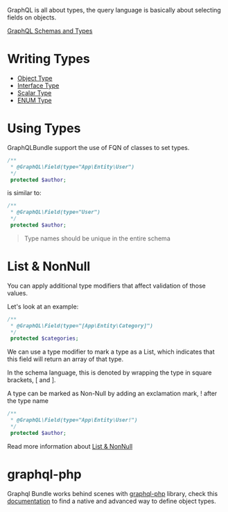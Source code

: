 GraphQL is all about types, the query language is
basically about selecting fields on objects.

[GraphQL Schemas and Types](http://graphql.org/learn/schema/#type-system)

# Writing Types

- [Object Type](01_Object_Types.md)
- [Interface Type](05_Interface_Type.md)
- [Scalar Type](02_Scalar_Types.md)
- [ENUM Type](03_Enum_Types.md)

# Using Types

GraphQLBundle support the use of FQN of classes to set types.

````php
/**
 * @GraphQL\Field(type="App\Entity\User")
 */
 protected $author;
````
is similar to:
````php
/**
 * @GraphQL\Field(type="User")
 */
 protected $author;
````
> Type names should be unique in the entire schema

# List & NonNull

You can apply additional type modifiers that affect validation of those values. 

Let's look at an example:

````php
/**
 * @GraphQL\Field(type="[App\Entity\Category]")
 */
 protected $categories;
````
We can use a type modifier to mark a type as a List, 
which indicates that this field will return an array of that type. 

In the schema language, this is denoted by wrapping the type in square brackets, [ and ].

A type can be marked as Non-Null by adding an exclamation mark, ! after the type name

 ````php
 /**
  * @GraphQL\Field(type="App\Entity\User!")
  */
  protected $author;
 ````
 
 Read more information about [List & NonNull](http://graphql.org/learn/schema/#lists-and-non-null)
 
# graphql-php

Graphql Bundle works behind scenes with [graphql-php](https://github.com/webonyx/graphql-php) library, 
check this [documentation](https://webonyx.github.io/graphql-php/type-system/) to find a native and advanced way
to define object types.